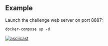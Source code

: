 ## Example

Launch the challenge web server on port 8887:

```
docker-compose up -d
```

[![asciicast](https://asciinema.org/a/aHAYBJpVnStiyYowAHV1W37he.svg)](https://asciinema.org/a/aHAYBJpVnStiyYowAHV1W37he)
